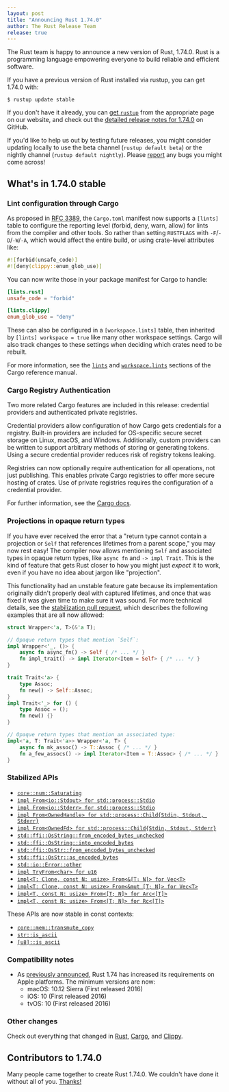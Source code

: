 ```yaml
---
layout: post
title: "Announcing Rust 1.74.0"
author: The Rust Release Team
release: true
---
```


The Rust team is happy to announce a new version of Rust, 1.74.0. Rust is a programming language empowering everyone to build reliable and efficient software.

If you have a previous version of Rust installed via rustup, you can get 1.74.0 with:

```console
$ rustup update stable
```

If you don't have it already, you can [get `rustup`](https://www.rust-lang.org/install.html) from the appropriate page on our website, and check out the [detailed release notes for 1.74.0](https://github.com/rust-lang/rust/releases/tag/1.74.0) on GitHub.

If you'd like to help us out by testing future releases, you might consider updating locally to use the beta channel (`rustup default beta`) or the nightly channel (`rustup default nightly`). Please [report](https://github.com/rust-lang/rust/issues/new/choose) any bugs you might come across!

## What's in 1.74.0 stable

### Lint configuration through Cargo

As proposed in [RFC 3389](https://rust-lang.github.io/rfcs/3389-manifest-lint.html),
the `Cargo.toml` manifest now supports a `[lints]` table to configure the
reporting level (forbid, deny, warn, allow) for lints from the compiler and
other tools. So rather than setting `RUSTFLAGS` with `-F`/`-D`/`-W`/`-A`, which
would affect the entire build, or using crate-level attributes like:

```rust
#![forbid(unsafe_code)]
#![deny(clippy::enum_glob_use)]
```

You can now write those in your package manifest for Cargo to handle:

```toml
[lints.rust]
unsafe_code = "forbid"

[lints.clippy]
enum_glob_use = "deny"
```

These can also be configured in a `[workspace.lints]` table, then inherited by
`[lints] workspace = true` like many other workspace settings. Cargo will also
track changes to these settings when deciding which crates need to be rebuilt.

For more information, see the [`lints`] and [`workspace.lints`] sections of the
Cargo reference manual.

[`lints`]: https://doc.rust-lang.org/stable/cargo/reference/manifest.html#the-lints-section
[`workspace.lints`]: https://doc.rust-lang.org/stable/cargo/reference/workspaces.html#the-lints-table

### Cargo Registry Authentication

Two more related Cargo features are included in this release: credential
providers and authenticated private registries.

Credential providers allow configuration of how Cargo gets credentials for a
registry. Built-in providers are included for OS-specific secure secret storage
on Linux, macOS, and Windows. Additionally, custom providers can be written to
support arbitrary methods of storing or generating tokens. Using a secure
credential provider reduces risk of registry tokens leaking.

Registries can now optionally require authentication for all operations, not
just publishing. This enables private Cargo registries to offer more secure
hosting of crates. Use of private registries requires the configuration of a
credential provider.

For further information, see the
[Cargo docs](https://doc.rust-lang.org/beta/cargo/reference/registry-authentication.html).

### Projections in opaque return types

If you have ever received the error that a "return type cannot contain a
projection or `Self` that references lifetimes from a parent scope," you may
now rest easy! The compiler now allows mentioning `Self` and
associated types in opaque return types, like `async fn` and `-> impl Trait`.
This is the kind of feature that gets Rust closer to how you might just
_expect_ it to work, even if you have no idea about jargon like "projection".

This functionality had an unstable feature gate because its implementation
originally didn't properly deal with captured lifetimes, and once that was
fixed it was given time to make sure it was sound. For more technical details,
see the [stabilization pull request][115659], which describes the following
examples that are all now allowed:

```rust
struct Wrapper<'a, T>(&'a T);

// Opaque return types that mention `Self`:
impl Wrapper<'_, ()> {
    async fn async_fn() -> Self { /* ... */ }
    fn impl_trait() -> impl Iterator<Item = Self> { /* ... */ }
}

trait Trait<'a> {
    type Assoc;
    fn new() -> Self::Assoc;
}
impl Trait<'_> for () {
    type Assoc = ();
    fn new() {}
}

// Opaque return types that mention an associated type:
impl<'a, T: Trait<'a>> Wrapper<'a, T> {
    async fn mk_assoc() -> T::Assoc { /* ... */ }
    fn a_few_assocs() -> impl Iterator<Item = T::Assoc> { /* ... */ }
}
```

[115659]: https://github.com/rust-lang/rust/pull/115659

### Stabilized APIs

- [`core::num::Saturating`](https://doc.rust-lang.org/stable/std/num/struct.Saturating.html)
- [`impl From<io::Stdout> for std::process::Stdio`](https://doc.rust-lang.org/stable/std/process/struct.Stdio.html#impl-From%3CStdout%3E-for-Stdio)
- [`impl From<io::Stderr> for std::process::Stdio`](https://doc.rust-lang.org/stable/std/process/struct.Stdio.html#impl-From%3CStderr%3E-for-Stdio)
- [`impl From<OwnedHandle> for std::process::Child{Stdin, Stdout, Stderr}`](https://doc.rust-lang.org/stable/std/process/struct.Stdio.html#impl-From%3CStderr%3E-for-Stdio)
- [`impl From<OwnedFd> for std::process::Child{Stdin, Stdout, Stderr}`](https://doc.rust-lang.org/stable/std/process/struct.Stdio.html#impl-From%3CStderr%3E-for-Stdio)
- [`std::ffi::OsString::from_encoded_bytes_unchecked`](https://doc.rust-lang.org/stable/std/ffi/struct.OsString.html#method.from_encoded_bytes_unchecked)
- [`std::ffi::OsString::into_encoded_bytes`](https://doc.rust-lang.org/stable/std/ffi/struct.OsString.html#method.into_encoded_bytes)
- [`std::ffi::OsStr::from_encoded_bytes_unchecked`](https://doc.rust-lang.org/stable/std/ffi/struct.OsStr.html#method.from_encoded_bytes_unchecked)
- [`std::ffi::OsStr::as_encoded_bytes`](https://doc.rust-lang.org/stable/std/ffi/struct.OsStr.html#method.as_encoded_bytes)
- [`std::io::Error::other`](https://doc.rust-lang.org/stable/std/io/struct.Error.html#method.other)
- [`impl TryFrom<char> for u16`](https://doc.rust-lang.org/stable/std/primitive.u16.html#impl-TryFrom%3Cchar%3E-for-u16)
- [`impl<T: Clone, const N: usize> From<&[T; N]> for Vec<T>`](https://doc.rust-lang.org/stable/std/vec/struct.Vec.html#impl-From%3C%26%5BT;+N%5D%3E-for-Vec%3CT,+Global%3E)
- [`impl<T: Clone, const N: usize> From<&mut [T; N]> for Vec<T>`](https://doc.rust-lang.org/stable/std/vec/struct.Vec.html#impl-From%3C%26mut+%5BT;+N%5D%3E-for-Vec%3CT,+Global%3E)
- [`impl<T, const N: usize> From<[T; N]> for Arc<[T]>`](https://doc.rust-lang.org/stable/std/sync/struct.Arc.html#impl-From%3C%5BT;+N%5D%3E-for-Arc%3C%5BT%5D,+Global%3E)
- [`impl<T, const N: usize> From<[T; N]> for Rc<[T]>`](https://doc.rust-lang.org/stable/std/rc/struct.Rc.html#impl-From%3C%5BT;+N%5D%3E-for-Rc%3C%5BT%5D,+Global%3E)

These APIs are now stable in const contexts:

- [`core::mem::transmute_copy`](https://doc.rust-lang.org/stable/std/mem/fn.transmute_copy.html)
- [`str::is_ascii`](https://doc.rust-lang.org/stable/std/primitive.str.html#method.is_ascii)
- [`[u8]::is_ascii`](https://doc.rust-lang.org/stable/std/primitive.slice.html#method.is_ascii)

### Compatibility notes

* As [previously announced][apple-min], Rust 1.74 has increased its
  requirements on Apple platforms. The minimum versions are now:
    - macOS: 10.12 Sierra (First released 2016)
    - iOS: 10 (First released 2016)
    - tvOS: 10 (First released 2016)

[apple-min]: https://blog.rust-lang.org/2023/09/25/Increasing-Apple-Version-Requirements.html

### Other changes

Check out everything that changed in [Rust](https://github.com/rust-lang/rust/releases/tag/1.74.0), [Cargo](https://doc.rust-lang.org/nightly/cargo/CHANGELOG.html#cargo-174-2023-11-16), and [Clippy](https://github.com/rust-lang/rust-clippy/blob/master/CHANGELOG.md#rust-174).

## Contributors to 1.74.0

Many people came together to create Rust 1.74.0. We couldn't have done it without all of you. [Thanks!](https://thanks.rust-lang.org/rust/1.74.0/)
